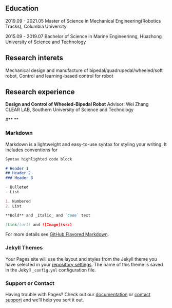 ## Education

2019.09 - 2021.05 Master of Science in Mechanical Engineering(Robotics Tracks), Columbia University 

2015.09 - 2019.07 Bachelor of Science in Marine Engineerinng, Huazhong University of Science and Technology

## Research interets
Mechanical design and manufacture of bipedal/quadrupedal/wheeled/soft robot, Control and learning-based control for robot

## Research experience
**Design and Control of Wheeled-Bipedal Robot**
Advisor: Wei Zhang  
CLEAR LAB, Southern University of Science and Technology

#** **

### Markdown

Markdown is a lightweight and easy-to-use syntax for styling your writing. It includes conventions for

```markdown
Syntax highlighted code block

# Header 1
## Header 2
### Header 3

- Bulleted
- List

1. Numbered
2. List

**Bold** and _Italic_ and `Code` text

[Link](url) and ![Image](src)
```

For more details see [GitHub Flavored Markdown](https://guides.github.com/features/mastering-markdown/).

### Jekyll Themes

Your Pages site will use the layout and styles from the Jekyll theme you have selected in your [repository settings](https://github.com/ZhichengSong6/ZhichengSong6.github.io/settings/pages). The name of this theme is saved in the Jekyll `_config.yml` configuration file.

### Support or Contact

Having trouble with Pages? Check out our [documentation](https://docs.github.com/categories/github-pages-basics/) or [contact support](https://support.github.com/contact) and we’ll help you sort it out.
